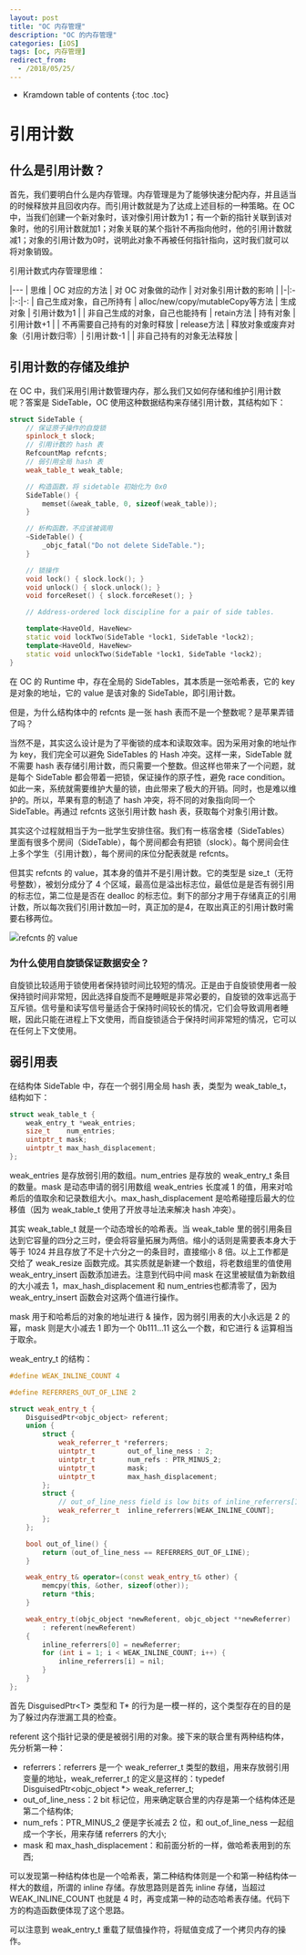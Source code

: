 ```yaml
---
layout: post
title: "OC 内存管理"
description: "OC 的内存管理"
categories: [iOS]
tags: [oc, 内存管理]
redirect_from:
  - /2018/05/25/
---
```


* Kramdown table of contents
{:toc .toc}

# 引用计数

## 什么是引用计数？

首先，我们要明白什么是内存管理。内存管理是为了能够快速分配内存，并且适当的时候释放并且回收内存。而引用计数就是为了达成上述目标的一种策略。在 OC 中，当我们创建一个新对象时，该对像引用计数为1；有一个新的指针关联到该对象时，他的引用计数就加1；对象关联的某个指针不再指向他时，他的引用计数就减1；对象的引用计数为0时，说明此对象不再被任何指针指向，这时我们就可以将对象销毁。

引用计数式内存管理思维：

|---
| 思维 | OC 对应的方法 | 对 OC 对象做的动作 | 对对象引用计数的影响 |
|-|:-|:-:|-:
| 自己生成对象，自己所持有 | alloc/new/copy/mutableCopy等方法 | 生成对象 | 引用计数为1 |
| 非自己生成的对象，自己也能持有 | retain方法 | 持有对象 | 引用计数+1 |
| 不再需要自己持有的对象时释放 | release方法 | 释放对象或废弃对象（引用计数归零）| 引用计数-1 |
| 非自己持有的对象无法释放 |

## 引用计数的存储及维护

在 OC 中，我们采用引用计数管理内存，那么我们又如何存储和维护引用计数呢？答案是 SideTable，OC 使用这种数据结构来存储引用计数，其结构如下：

```C++
struct SideTable {
    // 保证原子操作的自旋锁
    spinlock_t slock;
    // 引用计数的 hash 表
    RefcountMap refcnts;
    // 弱引用全局 hash 表
    weak_table_t weak_table;

    // 构造函数，将 sidetable 初始化为 0x0
    SideTable() {
        memset(&weak_table, 0, sizeof(weak_table));
    }

    // 析构函数，不应该被调用
    ~SideTable() {
        _objc_fatal("Do not delete SideTable.");
    }

    // 锁操作
    void lock() { slock.lock(); }
    void unlock() { slock.unlock(); }
    void forceReset() { slock.forceReset(); }

    // Address-ordered lock discipline for a pair of side tables.

    template<HaveOld, HaveNew>
    static void lockTwo(SideTable *lock1, SideTable *lock2);
    template<HaveOld, HaveNew>
    static void unlockTwo(SideTable *lock1, SideTable *lock2);
}
```

在 OC 的 Runtime 中，存在全局的 SideTables，其本质是一张哈希表，它的 key 是对象的地址，它的 value 是该对象的 SideTable，即引用计数。

但是，为什么结构体中的 refcnts 是一张 hash 表而不是一个整数呢？是苹果弄错了吗？

当然不是，其实这么设计是为了平衡锁的成本和读取效率。因为采用对象的地址作为 key，我们完全可以避免 SideTables 的 Hash 冲突。这样一来，SideTable 就不需要 hash 表存储引用计数，而只需要一个整数。但这样也带来了一个问题，就是每个 SideTable 都会带着一把锁，保证操作的原子性，避免 race condition。如此一来，系统就需要维护大量的锁，由此带来了极大的开销。同时，也是难以维护的。所以，苹果有意的制造了 hash 冲突，将不同的对象指向同一个 SideTable。再通过 refcnts 这张引用计数 hash 表，获取每个对象引用计数。

其实这个过程就相当于为一批学生安排住宿。我们有一栋宿舍楼（SideTables）里面有很多个房间（SideTable），每个房间都会有把锁（slock）。每个房间会住上多个学生（引用计数），每个房间的床位分配表就是 refcnts。

但其实 refcnts 的 value，其本身的值并不是引用计数。它的类型是 size_t（无符号整数），被划分成分了 4 个区域，最高位是溢出标志位，最低位是是否有弱引用的标志位，第二位是是否在 dealloc 的标志位。剩下的部分才用于存储真正的引用计数，所以每次我们引用计数加一时，真正加的是4，在取出真正的引用计数时需要右移两位。

![refcnts 的 value](./refcnts的value.png)

### 为什么使用自旋锁保证数据安全？

自旋锁比较适用于锁使用者保持锁时间比较短的情况。正是由于自旋锁使用者一般保持锁时间非常短，因此选择自旋而不是睡眠是非常必要的，自旋锁的效率远高于互斥锁。信号量和读写信号量适合于保持时间较长的情况，它们会导致调用者睡眠，因此只能在进程上下文使用，而自旋锁适合于保持时间非常短的情况，它可以在任何上下文使用。



## 弱引用表

在结构体 SideTable 中，存在一个弱引用全局 hash 表，类型为 weak_table_t，结构如下：
​
```C
struct weak_table_t {
    weak_entry_t *weak_entries;
    size_t    num_entries;
    uintptr_t mask;
    uintptr_t max_hash_displacement;
};
```

weak_entries 是存放弱引用的数组。num_entries 是存放的 weak_entry_t 条目的数量。mask 是动态申请的弱引用数组 weak_entries 长度减 1 的值，用来对哈希后的值取余和记录数组大小。max_hash_displacement 是哈希碰撞后最大的位移值（因为 weak_table_t 使用了开放寻址法来解决 hash 冲突）。

其实 weak_table_t 就是一个动态增长的哈希表。当 weak_table 里的弱引用条目达到它容量的四分之三时，便会将容量拓展为两倍。缩小的话则是需要表本身大于等于 1024 并且存放了不足十六分之一的条目时，直接缩小 8 倍。以上工作都是交给了 weak_resize 函数完成。其实质就是新建一个数组，将老数组里的值使用 weak_entry_insert 函数添加进去。注意到代码中间 mask 在这里被赋值为新数组的大小减去 1，max_hash_displacement 和 num_entries也都清零了，因为 weak_entry_insert 函数会对这两个值进行操作。

mask 用于和哈希后的对象的地址进行 & 操作，因为弱引用表的大小永远是 2 的幂，mask 则是大小减去 1 即为一个 0b111...11 这么一个数，和它进行 & 运算相当于取余。

weak_entry_t 的结构：

```C++
#define WEAK_INLINE_COUNT 4

#define REFERRERS_OUT_OF_LINE 2

struct weak_entry_t {
    DisguisedPtr<objc_object> referent;
    union {
        struct {
            weak_referrer_t *referrers;
            uintptr_t        out_of_line_ness : 2;
            uintptr_t        num_refs : PTR_MINUS_2;
            uintptr_t        mask;
            uintptr_t        max_hash_displacement;
        };
        struct {
            // out_of_line_ness field is low bits of inline_referrers[1]
            weak_referrer_t  inline_referrers[WEAK_INLINE_COUNT];
        };
    };

    bool out_of_line() {
        return (out_of_line_ness == REFERRERS_OUT_OF_LINE);
    }

    weak_entry_t& operator=(const weak_entry_t& other) {
        memcpy(this, &other, sizeof(other));
        return *this;
    }

    weak_entry_t(objc_object *newReferent, objc_object **newReferrer)
        : referent(newReferent)
    {
        inline_referrers[0] = newReferrer;
        for (int i = 1; i < WEAK_INLINE_COUNT; i++) {
            inline_referrers[i] = nil;
        }
    }
};
```

首先 DisguisedPtr\<T\> 类型和 T* 的行为是一模一样的，这个类型存在的目的是为了躲过内存泄漏工具的检查。

referent 这个指针记录的便是被弱引用的对象。接下来的联合里有两种结构体，先分析第一种：

* referrers：referrers 是一个 weak_referrer_t 类型的数组，用来存放弱引用变量的地址，weak_referrer_t 的定义是这样的：typedef DisguisedPtr\<objc_object *\> weak_referrer_t;
* out_of_line_ness：2 bit 标记位，用来确定联合里的内存是第一个结构体还是第二个结构体;
* num_refs：PTR_MINUS_2 便是字长减去 2 位，和 out_of_line_ness 一起组成一个字长，用来存储 referrers 的大小;
* mask 和 max_hash_displacement：和前面分析的一样，做哈希表用到的东西;

可以发现第一种结构体也是一个哈希表，第二种结构体则是一个和第一种结构体一样大的数组，所谓的 inline 存储。存放思路则是首先 inline 存储，当超过 WEAK_INLINE_COUNT 也就是 4 时，再变成第一种的动态哈希表存储。代码下方的构造函数便体现了这个思路。

可以注意到 weak_entry_t 重载了赋值操作符，将赋值变成了一个拷贝内存的操作。


[^1]: This is a footnote.

[kramdown]: https://kramdown.gettalong.org/
[Simple Texture]: https://github.com/yizeng/jekyll-theme-simple-texture